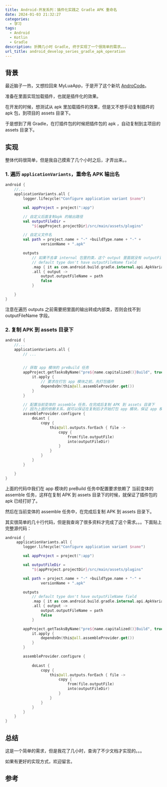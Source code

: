 ```yaml
---
title: Android-开发系列：插件化实践之 Gradle APK 重命名
date: 2024-01-03 21:32:27
categories:
  - 学习
tags:
  - Android
  - Kotlin
  - Gradle
description: 折腾几小时 Gradle, 终于实现了一个很简单的需求。。。
url_title: android_develop_series_gradle_apk_operation
---
```


## 背景

最近脑子一热，又想捡回来 MyLuaApp，于是开了这个新坑 [AndroCode](https://github.com/dingyi222666/AndroCode)。

准备在里面实现加载插件，也就是插件化的效果。

在开发的时候，想测试从 apk 里加载插件的效果，但是又不想手动复制插件的 apk 包，到项目的 assets 目录下。

于是想到了用 Gradle，在打插件包的时候把插件包的 apk ，自动复制到主项目的 assets 目录下。

## 实现

整体代码很简单，但是我自己摸索了几个小时之后，才弄出来。。

### 1. 遍历 `applicationVariants`，重命名 APK 输出名

```kotlin
android {
    //...
    applicationVariants.all {
        logger.lifecycle("Configure application variant $name")

        val appProject = project(":app")

        // 自定义后面复制apk 的输出路径
        val outputFileDir =
            "${appProject.projectDir}/src/main/assets/plugins"

        // 自定义文件名        
        val path = project.name + "-" +buildType.name + "-" +
                versionName + ".apk"

        outputs
            // 如果不去拿 internal 包里的类，这个 output 里面就没有 outputFileName 字段
            // default type don't have outputFileName field
            .map { it as com.android.build.gradle.internal.api.ApkVariantOutputImpl }
            .all { output ->
                output.outputFileName = path
                false
            }

    }
}
```

注意在遍历 outputs 之前需要把里面的输出转成内部类，否则会找不到 outputFileName 字段。

### 2. 复制 APK 到 assets 目录下

```kotlin
android {
    //...
    applicationVariants.all {
        // ...

   
        // 获取 app 模块的 preBuild 任务
        appProject.getTasksByName("pre${name.capitalized()}Build", true).forEach {
            it.apply {
                // 要求在打包 app 模块之前，先打包插件
                dependsOn(this@all.assembleProvider.get())
            }
        }

        // 配置当前变体的 assemble 任务，在完成后复制 APK 到 assets 目录下
        // 因为上面的依赖关系，就可以保证在复制后才开始打包 app 模块，保证 app 模块里打出来的包有我们这个插件 apk
        assembleProvider.configure {       
            doLast {
                copy {
                    this@all.outputs.forEach { file ->
                        copy {
                            from(file.outputFile)
                            into(outputFileDir)
                        }
                    }
                }
            }
        }

    }
}
```

上面的代码中我们在 app 模块的 preBuild 任务中配置要求依赖了 当前变体的 assemble 任务，这样在复制 APK 到 assets 目录下的时候，就保证了插件包的 apk 已经打好了。

然后在当前变体的 assemble 任务中，在完成后复制 APK 到 assets 目录下。

其实很简单的几十行代码，但是我查询了很多资料才完成了这个需求。。。下面贴上完整源代码：

```kotlin
android {
     applicationVariants.all {
        logger.lifecycle("Configure application variant $name")

        val appProject = project(":app")

        val outputFileDir =
            "${appProject.projectDir}/src/main/assets/plugins"

        val path = project.name + "-" +buildType.name + "-" +
                versionName + ".apk"

        outputs
            // default type don't have outputFileName field
            .map { it as com.android.build.gradle.internal.api.ApkVariantOutputImpl }
            .all { output ->
                output.outputFileName = path
                false
            }

        appProject.getTasksByName("pre${name.capitalized()}Build", true).forEach {
            it.apply {
                dependsOn(this@all.assembleProvider.get())
            }
        }

        assembleProvider.configure {
           
            doLast {
                copy {
                    this@all.outputs.forEach { file ->
                        copy {
                            from(file.outputFile)
                            into(outputFileDir)
                        }
                    }
                }
            }
        }
    }
}
```

## 总结

这是一个简单的需求，但是我花了几小时，查询了不少文档才实现的。。。


如果有更好的实现方式，欢迎留言。

## 参考

[^1]: [Android gradle plugin 8.1.0 change apk name](https://stackoverflow.com/questions/76788379/android-gradle-plugin-8-1-0-change-apk-name)

[^2]: [gradle在prebuild之前执行task](https://blog.csdn.net/vichild/article/details/72910326)

[^3]: [Android gradle配置生成的apk名称和存放位置](https://blog.csdn.net/u013855006/article/details/124440196)

[^4]: [AndroidStudio2021/3版 gradle7.0环境 自定义输出apk路径](https://www.cnblogs.com/loaderman/p/15213652.html)
